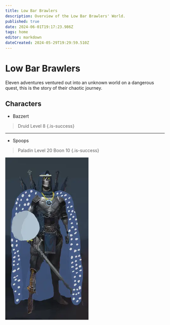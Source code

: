 ```yaml
---
title: Low Bar Brawlers
description: Overview of the Low Bar Brawlers' World.
published: true
date: 2024-06-01T19:17:23.986Z
tags: home
editor: markdown
dateCreated: 2024-05-29T19:29:59.510Z
---
```


# Low Bar Brawlers
Eleven adventures ventured out into an unknown world on a dangerous quest, this is the story of their chaotic journey.

## Characters
- Bazzert 
> 	Druid
>   Level 8
{.is-success}

---
- Spoops
>	Paladin
> Level 20 Boon 10
{.is-success}

![Spoops Player Icon](/characters/spoops.webp)
